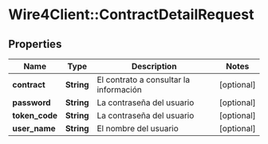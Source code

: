 # Wire4Client::ContractDetailRequest

## Properties
Name | Type | Description | Notes
------------ | ------------- | ------------- | -------------
**contract** | **String** | El contrato a consultar la información | [optional] 
**password** | **String** | La contraseña del usuario | [optional] 
**token_code** | **String** | La contraseña del usuario | [optional] 
**user_name** | **String** | El nombre del usuario | [optional] 


